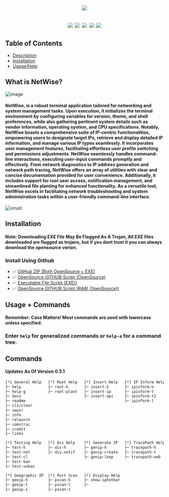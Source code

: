 <h1 align="center">
  <img src="https://github.com/sjapanwala/netwise/assets/92124191/8458db44-3778-4b56-902d-79674d7c356c"
</h1>
<p align="center">
<img src="https://img.shields.io/badge/Version-Public_Pre_Release_[0.5]-red">
<img src="https://img.shields.io/badge/Built-Batch_File-red">
<img src="https://img.shields.io/badge/Cyber%20Security-red">
<img src="https://img.shields.io/badge/IP%20Address-red">
<img src="https://img.shields.io/badge/Networking-red">
</p>

## Table of Contents
- [Description](#what-is-netwise)
- [Installation](#installation)
- [Usage/Help](#usage--commands)



## What is NetWise?
![image](https://github.com/sjapanwala/netwise/assets/92124191/72d42a29-f6fb-433f-82da-77560aec45e8)
####  NetWise, is a robust terminal application tailored for networking and system management tasks. Upon execution, it initializes the terminal environment by configuring variables for version, theme, and shell preferences, while also gathering pertinent system details such as vendor information, operating system, and CPU specifications. Notably, NetWise boasts a comprehensive suite of IP-centric functionalities, empowering users to designate target IPs, retrieve and display detailed IP information, and manage various IP types seamlessly. It incorporates user management features, facilitating effortless user profile switching and permissions adjustments. NetWise seamlessly handles command-line interactions, executing user-input commands promptly and effectively. From network diagnostics to IP address generation and network path tracing, NetWise offers an array of utilities with clear and concise documentation provided for user convenience. Additionally, it includes support for root user access, notification management, and streamlined file planting for enhanced functionality. As a versatile tool, NetWise excels in facilitating network troubleshooting and system administration tasks within a user-friendly command-line interface.
![virust](https://github.com/sjapanwala/netwise/assets/92124191/f97be039-6f2f-442a-9c71-b40485b89a53)


## Installation
#### Note: Downloading EXE File May Be Flagged As A Trojan, All EXE files downloaded are flagged as trojans, but if you dont trust it you can always download the opensource verion.
### Install Using Github
- ✅ [GitHub ZIP (Both OpenSource + EXE)](https://github.com/sjapanwala/netwise/archive/refs/heads/main.zip)
- ✅ [OpenSource GITHUB Script (OpenSource)](https://github.com/sjapanwala/netwise/blob/main/netwise.cmd)
- ✅ [Executable File Script (EXE))](https://github.com/sjapanwala/netwise/raw/main/netwise.exe)
- ✅ [OpenSource GITHUB Script (RAW, OpenSource))](https://raw.githubusercontent.com/sjapanwala/netwise/main/netwise.cmd)

## Usage + Commands
#### Remember: Case Matters! Most commands are used with lowercase unless specified.
### Enter `help` for generalized commands or `help-a` for a command tree.

## Commands
#### Updates As Of Version 0.5.1
```txt
[*] General Help   [*] Root Help   [*] Insert Help   [*] IP Inform Help    [*] Ping Help
├─ help            ├─ root-h       ├─ insert-h       ├─ ipinform-h         ├─ ping-h 
├─ help-g          ├─ root-plant   ├─ insert-ip      ├─ ipinform-t         ├─ ping-t 
├─ docu                            ├─ insert-api     ├─ ipinform-t2        ├─ ping-tb 
├─ readme                                            ├─ ipinform-l 
├─ cls/clear 
├─ swusr 
├─ info 
├─ relaunch 
├─ comstruc 
├─ credit 
├─ links

[*] Testing Help   [*] Dis Help    [*] Generate IP   [*] TracePath Help     [*] Update Help
├─ test-h          ├─ dis-h        ├─ genip-h        ├─ tracepath-h         ├─ update-h 
├─ test-net        ├─ dis-notif    ├─ genip-create   ├─ tracepath-t         ├─ update-a 
├─ test-cl                         ├─ genip-loop     ├─ tracepath-web       ├─ update-r
├─ test-ban                                                                 ├─ update-ft
├─ test-unban 

[*] Geographic IP  [*] Port Scan   [*] Display Help
├─ geoip-h         ├─ pscan-h      ├─ show-iphotbar
├─ geoip-t         ├─ pscan-l      ├─ 
├─ geoip-s         ├─ pscan-t
```


